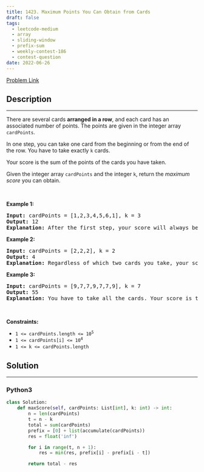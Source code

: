 ```yaml
---
title: 1423. Maximum Points You Can Obtain from Cards
draft: false
tags: 
  - leetcode-medium
  - array
  - sliding-window
  - prefix-sum
  - weekly-contest-186
  - contest-question
date: 2022-06-26
---
```


[Problem Link](https://leetcode.com/problems/maximum-points-you-can-obtain-from-cards/)

## Description

---
<p>There are several cards <strong>arranged in a row</strong>, and each card has an associated number of points. The points are given in the integer array <code>cardPoints</code>.</p>

<p>In one step, you can take one card from the beginning or from the end of the row. You have to take exactly <code>k</code> cards.</p>

<p>Your score is the sum of the points of the cards you have taken.</p>

<p>Given the integer array <code>cardPoints</code> and the integer <code>k</code>, return the <em>maximum score</em> you can obtain.</p>

<p>&nbsp;</p>
<p><strong class="example">Example 1:</strong></p>

<pre>
<strong>Input:</strong> cardPoints = [1,2,3,4,5,6,1], k = 3
<strong>Output:</strong> 12
<strong>Explanation:</strong> After the first step, your score will always be 1. However, choosing the rightmost card first will maximize your total score. The optimal strategy is to take the three cards on the right, giving a final score of 1 + 6 + 5 = 12.
</pre>

<p><strong class="example">Example 2:</strong></p>

<pre>
<strong>Input:</strong> cardPoints = [2,2,2], k = 2
<strong>Output:</strong> 4
<strong>Explanation:</strong> Regardless of which two cards you take, your score will always be 4.
</pre>

<p><strong class="example">Example 3:</strong></p>

<pre>
<strong>Input:</strong> cardPoints = [9,7,7,9,7,7,9], k = 7
<strong>Output:</strong> 55
<strong>Explanation:</strong> You have to take all the cards. Your score is the sum of points of all cards.
</pre>

<p>&nbsp;</p>
<p><strong>Constraints:</strong></p>

<ul>
	<li><code>1 &lt;= cardPoints.length &lt;= 10<sup>5</sup></code></li>
	<li><code>1 &lt;= cardPoints[i] &lt;= 10<sup>4</sup></code></li>
	<li><code>1 &lt;= k &lt;= cardPoints.length</code></li>
</ul>


## Solution

---
### Python3
``` py title='maximum-points-you-can-obtain-from-cards'
class Solution:
    def maxScore(self, cardPoints: List[int], k: int) -> int: 
        n = len(cardPoints)
        t = n - k
        total = sum(cardPoints)
        prefix = [0] + list(accumulate(cardPoints))
        res = float('inf')

        for i in range(t, n + 1):
            res = min(res, prefix[i] - prefix[i - t])

        return total - res
        
```

